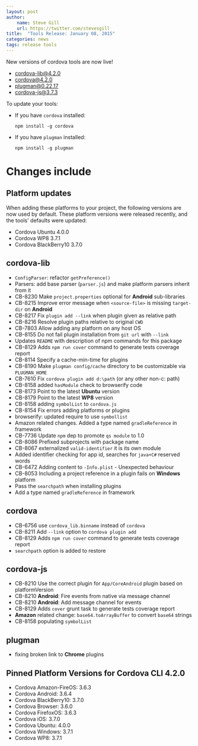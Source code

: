 ```yaml
---
layout: post
author:
    name: Steve Gill
    url: https://twitter.com/stevesgill
title:  "Tools Release: January 08, 2015"
categories: news
tags: release tools
---
```

New versions of cordova tools are now live!

* [cordova-lib@4.2.0](https://www.npmjs.org/package/cordova-lib)
* [cordova@4.2.0](https://www.npmjs.org/package/cordova)
* [plugman@0.22.17](https://www.npmjs.org/package/plugman)
* [cordova-js@3.7.3](https://www.npmjs.org/package/cordova-js)

To update your tools:

  * If you have `cordova` installed:

        npm install -g cordova

  * If you have `plugman` installed:

        npm install -g plugman

# Changes include
<!--more-->

## Platform updates
When adding these platforms to your project, the following versions are now used by default.
These platform versions were released recently, and the tools' defaults were updated:

* Cordova Ubuntu 4.0.0
* Cordova WP8 3.7.1
* Cordova BlackBerry10  3.7.0

## cordova-lib

* `ConfigParser`: refactor `getPreference()`
* Parsers: add base parser (`parser.js`) and make platform parsers inherit from it
* CB-8230 Make `project.properties` optional for **Android** sub-libraries
* CB-8215 Improve error message when `<source-file>` is missing `target-dir` on **Android**
* CB-8217 Fix `plugin add --link` when plugin given as relative path
* CB-8216 Resolve plugin paths relative to original `CWD`
* CB-7803 Allow adding any platform on any host OS
* CB-8155 Do not fail plugin installation from `git url` with `--link`
* Updates `README` with description of npm commands for this package
* CB-8129 Adds `npm run cover` command to generate tests coverage report
* CB-8114 Specify a cache-min-time for plugins
* CB-8190 Make `plugman config/cache` directory to be customizable via `PLUGMAN_HOME`
* CB-7610 Fix `cordova plugin add d:\path` (or any other non-c: path)
* CB-8158 added `hasModule` check to browserify code
* CB-8173 Point to the latest **Ubuntu** version
* CB-8179 Point to the latest **WP8** version
* CB-8158 adding `symbolList` to `cordova.js`
* CB-8154 Fix errors adding platforms or plugins
* browserify: updated require to use `symbollist`
* Amazon related changes. Added a type named `gradleReference` in framework
* CB-7736 Update `npm` dep to promote `qs module` to 1.0
* CB-8086 Prefixed subprojects with package name
* CB-8067 externalized `valid-identifier` it is its own module
* Added identifier checking for app id, searches for `java+C#` reserved words
* CB-6472 Adding content to `-Info.plist` - Unexpected behaviour
* CB-8053 Including a project reference in a plugin fails on **Windows** platform
* Pass the `searchpath` when installing plugins
* Add a type named `gradleReference` in framework

## cordova

* CB-6756 use `cordova_lib.binname` instead of `cordova`
* CB-8211 Add `--link` option to `cordova plugin add`
* CB-8129 Adds `npm run cover` command to generate tests coverage report
* `searchpath` option is added to restore

## cordova-js

* CB-8210 Use the correct plugin for `App/CoreAndroid` plugin based on platformVersion
* CB-8210 **Android**: Fire events from native via message channel
* CB-8210 **Android**: Add message channel for events
* CB-8129 Adds `cover` grunt task to generate tests coverage report
* **Amazon** related change: `base64.toArrayBuffer` to convert `base64` strings
* CB-8158 populating `symbolList`

## plugman

* fixing broken link to **Chrome** plugins

## Pinned Platform Versions for Cordova CLI 4.2.0

* Cordova Amazon-FireOS: 3.6.3
* Cordova Android: 3.6.4
* Cordova BlackBerry10: 3.7.0
* Cordova Browser: 3.6.0
* Cordova FirefoxOS: 3.6.3
* Cordova iOS: 3.7.0
* Cordova Ubuntu: 4.0.0
* Cordova Windows: 3.7.1
* Cordova WP8: 3.7.1
